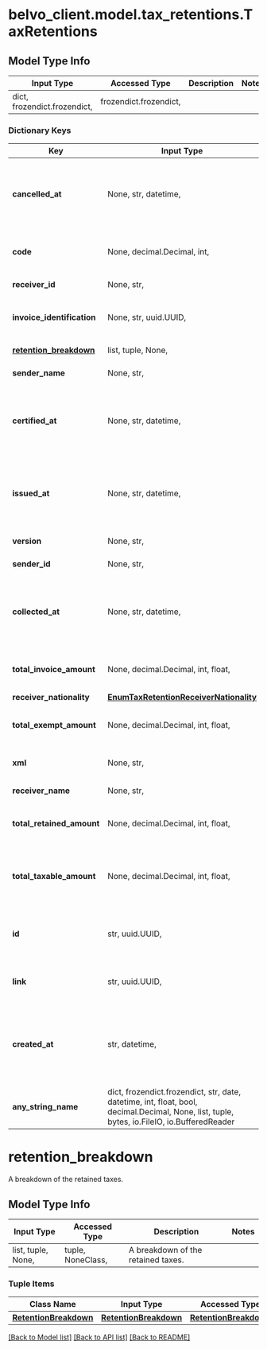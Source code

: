 # belvo_client.model.tax_retentions.TaxRetentions

## Model Type Info
Input Type | Accessed Type | Description | Notes
------------ | ------------- | ------------- | -------------
dict, frozendict.frozendict,  | frozendict.frozendict,  |  | 

### Dictionary Keys
Key | Input Type | Accessed Type | Description | Notes
------------ | ------------- | ------------- | ------------- | -------------
**cancelled_at** | None, str, datetime,  | NoneClass, str,  | The ISO-8601 timestamp of when the tax retention was canceled (if applicable).  | value must conform to RFC-3339 date-time
**code** | None, decimal.Decimal, int,  | NoneClass, decimal.Decimal,  | The tax retention code. For more information, see our [SAT Catalogs DevPortal article](https://developers.belvo.com/docs/sat-catalogs#retention-code).  | value must be a 32 bit integer
**receiver_id** | None, str,  | NoneClass, str,  | The fiscal ID of the invoice receiver.  | 
**invoice_identification** | None, str, uuid.UUID,  | NoneClass, str,  | The fiscal institution&#x27;s unique ID for the invoice that the tax retention relates to.  | value must be a uuid
**[retention_breakdown](#retention_breakdown)** | list, tuple, None,  | tuple, NoneClass,  | A breakdown of the retained taxes. | 
**sender_name** | None, str,  | NoneClass, str,  | The name of the invoice sender.  | 
**certified_at** | None, str, datetime,  | NoneClass, str,  | The ISO-8601 timestamp of when the tax retention was certified.  | value must conform to RFC-3339 date-time
**issued_at** | None, str, datetime,  | NoneClass, str,  | The ISO-8601 timestamp of when the tax retention was issued.  | value must conform to RFC-3339 date-time
**version** | None, str,  | NoneClass, str,  | The CFDI version of the tax retentions.  | 
**sender_id** | None, str,  | NoneClass, str,  | The fiscal ID of the invoice sender.  | 
**collected_at** | None, str, datetime,  | NoneClass, str,  | The ISO-8601 timestamp of when the data point was collected.  | value must conform to RFC-3339 date-time
**total_invoice_amount** | None, decimal.Decimal, int, float,  | NoneClass, decimal.Decimal,  | The total amount of the invoice that the tax retention relates to.  | value must be a 32 bit float
**receiver_nationality** | [**EnumTaxRetentionReceiverNationality**](EnumTaxRetentionReceiverNationality.md) | [**EnumTaxRetentionReceiverNationality**](EnumTaxRetentionReceiverNationality.md) |  | 
**total_exempt_amount** | None, decimal.Decimal, int, float,  | NoneClass, decimal.Decimal,  | Total amount that is exempt from taxation.  | value must be a 32 bit float
**xml** | None, str,  | NoneClass, str,  | The tax retention document in XML form.  | 
**receiver_name** | None, str,  | NoneClass, str,  | The name of the invoice receiver.  | 
**total_retained_amount** | None, decimal.Decimal, int, float,  | NoneClass, decimal.Decimal,  | Total tax retained.  | value must be a 32 bit float
**total_taxable_amount** | None, decimal.Decimal, int, float,  | NoneClass, decimal.Decimal,  | The total amount that can be taxed. Calculated as &#x60;total_invoice_amount&#x60; - &#x60;total_exempt_amount&#x60;.  | value must be a 32 bit float
**id** | str, uuid.UUID,  | str,  | Belvo&#x27;s unique identifier used to reference the current tax retention statement. | [optional] value must be a uuid
**link** | str, uuid.UUID,  | str,  | The &#x60;link.id&#x60; the tax retention belongs to. | [optional] value must be a uuid
**created_at** | str, datetime,  | str,  | The ISO-8601 timestamp of when the data point was last updated in Belvo&#x27;s database.  | [optional] value must conform to RFC-3339 date-time
**any_string_name** | dict, frozendict.frozendict, str, date, datetime, int, float, bool, decimal.Decimal, None, list, tuple, bytes, io.FileIO, io.BufferedReader | frozendict.frozendict, str, BoolClass, decimal.Decimal, NoneClass, tuple, bytes, FileIO | any string name can be used but the value must be the correct type | [optional]

# retention_breakdown

A breakdown of the retained taxes.

## Model Type Info
Input Type | Accessed Type | Description | Notes
------------ | ------------- | ------------- | -------------
list, tuple, None,  | tuple, NoneClass,  | A breakdown of the retained taxes. | 

### Tuple Items
Class Name | Input Type | Accessed Type | Description | Notes
------------- | ------------- | ------------- | ------------- | -------------
[**RetentionBreakdown**](RetentionBreakdown.md) | [**RetentionBreakdown**](RetentionBreakdown.md) | [**RetentionBreakdown**](RetentionBreakdown.md) |  | 

[[Back to Model list]](../../README.md#documentation-for-models) [[Back to API list]](../../README.md#documentation-for-api-endpoints) [[Back to README]](../../README.md)

